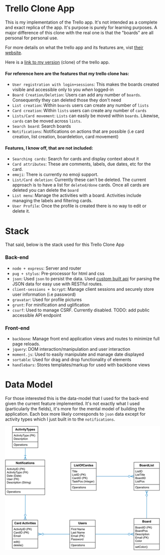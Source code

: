 # Trello Clone App

This is my implementation of the Trello app. It's not intended as a complete and exact replica of the app. It's purpose is purely for learning purposes. A major difference of this clone with the real one is that the "boards" are all personal for personal use.

For more details on what the trello app and its features are, vist [their website](https://trello.com/).

Here is a [link to my version](https://pure-everglades-14342.herokuapp.com) (clone) of the trello app.

#### For reference here are the features that my trello clone has:
* `User registration with login+sessions`: This makes the boards created visible and accessible only to you *when* logged-in
* `Board Creation/Deletion`: Users can add any number of `boards`. Consequently they can deleted those they don't need
* `List creation`: Within `boards` users can create any number of `lists`
* `Card creation`: Within `lists` users can create any number of `cards`
* `Lists/Card movement`: `Lists` can easily be moved within `boards`. Likewise, `cards` can be moved across `lists`.
* `Search board`: Search boards
* `Notifications`: Notifications on actions that are possible (i.e card creation, list creation, boardeletion, card movement)

#### Features, I know off, that are not included:
* `Searching cards`: Search for cards and display context about it
* `Card attributes`: These are comments, labels, due dates, etc for the card.
* `emoji`: There is currently no emoji support.
* `List/Card deletion`: Currently these can't be deleted. The current approach is to have a list for `deleted/done` cards. Once all cards are deleted you can delete the `board`
* `List menu`: Manage the activities with a board. Activities include managing the labels and filtering cards.
* `User Profile`: Once the profile is created there is no way to edit or delete it.


# Stack

That said, below is the stack used for this Trello Clone App

### Back-end

* `node + express`: Server and router
* `pug + stylus`: Pre-processor for html and css
* `json`: Used `json` to persist the data. Used [custom built api](https://github.com/preyes323/JSON-crud) for parsing the JSON data for easy use with RESTful routes.
* `client-sessions + bcrypt`: Manage client sessions and securely store user information (i.e password)
* `gravatar`: Used for profile pictures
* `grunt`: For minification and uglification
* `csurf`: Used to manage CSRF. Currently disabled. TODO: add public accessible API endpoint

### Front-end

* `backbone`: Manage front end application views and routes to minimize full page reloads.
* `jquery`: DOM interaction/manipulation and user interaction
* `moment.js`: Used to easily manipulate and manage date displayed
* `sortable`: Used for drag and drop functionality of elements
* `handlebars`: Stores templates/markup for used with backbone views

# Data Model

For those interested this is the data-model that I used for the back-end given the current feature implemented. It's not exactly what I used (particularly the fields), it's more for the mental model of building the application. Each box more likely corresponds to `json` data except for activity types which I just built in to the `notifications`.

![](https://github.com/preyes323/trello-clone-app/blob/master/trello-clone.png?raw=true)
